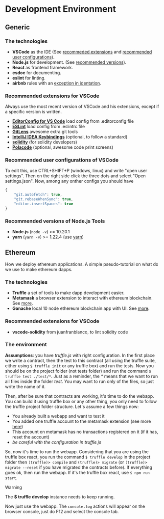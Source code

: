 # Development Environment
## Generic
### The technologies
  * **VSCode** as the IDE (See [recommeded extensions](101/development-environments?id=recommended-extensions-for-vscode) and [recommended user configurations](101/development-environments?id=recommended-user-configurations-of-vscode)).
  * **Node.js** for development. (See [recommended versions](101/development-environments?id=recommended-versions-of-nodejs-tools)).
  * **React** as frontend framework.
  * **esdoc** for documenting.
  * **eslint** for linting.
  * **airbnb** rules with an [exception in identation](nodejs/style_guide.md?id=javascript-style-guide).

### Recommended extensions for VSCode
Always use the most recent version of VSCode and his extensions, except if a specific version is written.
  * **[EditorConfig for VS Code](https://marketplace.visualstudio.com/items?itemName=EditorConfig.EditorConfig)** load config from .editorconfig file
  * **[ESLint](https://marketplace.visualstudio.com/items?itemName=dbaeumer.vscode-eslint)** load config from .eslintrc file
  * **[GitLens](https://marketplace.visualstudio.com/items?itemName=eamodio.gitlens)** awesome extra git tools
  * **[IntelliJ IDEA Keybindings](https://marketplace.visualstudio.com/items?itemName=k--kato.intellij-idea-keybindings)** (optional, to follow a standard)
  * **[solidity](https://marketplace.visualstudio.com/items?itemName=JuanBlanco.solidity)** (for solidity developers)
  * **[Polacode](https://marketplace.visualstudio.com/items?itemName=pnp.polacode)** (optional, awesome code print screens)

### Recommended user configurations of VSCode
To edit this, use CTRL+SHIFT+P (windows, linux) and write "open user settings". Then on the right side click the three dots and select "Open settings.json". Now, among any onther configs you should have
```javascript
{
    "git.autofetch": true,
    "git.rebaseWhenSync": true,
    "editor.insertSpaces": true
}
```

### Recommended versions of Node.js Tools
  * **Node.js** (`node -v`) >= 10.20.1
  * **yarn** (`yarn -v`) >= 1.22.4 (use [yarn](https://yarnpkg.com/))

## Ethereum
How we deploy ethereum applications.
A simple pseudo-tutorial on what do we use to make ethereum dapps.

### The technologies

  * **Truffle** a set of tools to make dapp development easier.
  * **Metamask** a browser extension to interact with ethereum blockchain. See [more](101/manage-metamask.md).
  * **Ganache** local 10 node ethereum blockchain app with UI. See [more](101/manage-ganache-ui.md).

### Recommended extensions for VSCode
  * **vscode-solidity** from juanfranblanco, to lint solidity code

### The environment

**Assumptions**: you have *truffle.js* with right configuration.
In the first place we write a contract, then the test to this contract (all using the truffle suite, either using `$ truffle init` or any truffle box) and run the tests. Now you should be on the project folder (not tests folder) and run the command `$ truffle test ./test/*`. Just as a reminder, the *\** means that we want to run all files inside the folder *test*. You may want to run only of the files, so just write the name of it.

Then, after be sure that contracts are working, it's time to do the webapp. You can build it using truffle box or any other thing, you only need to follow the truffle project folder structure. Let's assume a few things now:

  * You already built a webapp and want to test it
  * You added one truffle account to the metamask extension (see more [here](101/manage-metamask.md))
  * This account on metamask has no transactions registered on it (if it has, reset the account)
  * *be careful with the configuration in truffle.js*

So, now it's time to run the webapp. Considering that you are using the truffle box react, you run the command `$ truffle develop` in the project folder then `(truffle)> compile` and `(truffle)> migrate` (or `(truffle)> migrate --reset` if you have migrated the contracts before). If everything goes ok, then run the webapp. If it's the truffle box react, use `$ npm run start`.
> [!WARNING]
> The **$ truffle develop** instance needs to keep running.

Now just use the webapp. The `console.log` actions will appear on the browser console, just do F12 and select the console tab.
